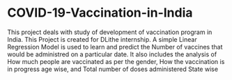 # COVID-19-Vaccination-in-India
This project deals with study of development of vaccination program in India. This Project is created for DLithe internship.
A simple Linear Regression Model is used to learn and predict the Number of vaccines that would be administred on a particular date.
It also includes the analysis of How much people are vaccinated as per the gender, How the vaccination is in progress age wise, and Total number of doses administered State wise
